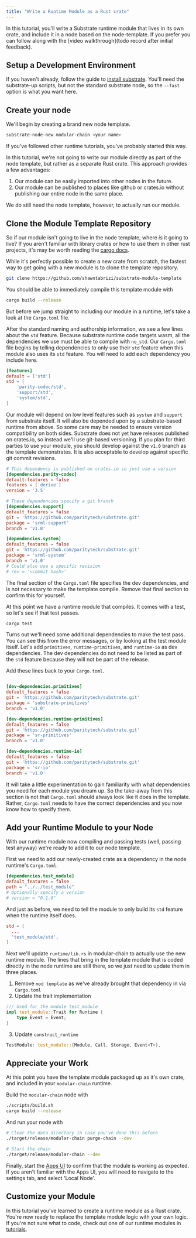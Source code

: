 ```yaml
---
title: "Write a Runtime Module as a Rust crate"
---
```


In this tutorial, you'll write a Substrate runtime module that lives in its own crate, and include it in a node based on the node-template. If you prefer you can follow along with the [video walkthrough](todo record after initial feedback).

## Setup a Development Environment
If you haven't already, follow the guide to [install substrate](getting-started/installing-substrate.md). You'll need the substrate-up scripts, but not the standard substrate node, so the `--fast` option is what you want here.

## Create your node
We'll begin by creating a brand new node template.
```bash
substrate-node-new modular-chain <your name>
```
If you've followed other runtime tutorials, you've probably started this way.

In this tutorial, we're not going to write our module directly as part of the node template, but rather as a separate Rust crate. This approach provides a few advantages:
1. Our module can be easily imported into other nodes in the future.
2. Our module can be published to places like github or crates.io without publishing our entire node in the same place.

We do still need the node template, however, to actually run our module.

## Clone the Module Template Repository
So if our module isn't going to live in the node template, where _is_ it going to live? If you aren't familiar with library crates or how to use them in other rust projects, it's may be worth reading the [cargo docs](https://doc.rust-lang.org/cargo/guide/creating-a-new-project.html).

While it's perfectly possible to create a new crate from scratch, the fastest way to get going with a new module is to clone the template repository.

```bash
git clone https://github.com/shawntabrizi/substrate-module-template
```

You should be able to immediately compile this template module with
```bash
cargo build --release
```

But before we jump straight to including our module in a runtime, let's take a look at the `Cargo.toml` file.

After the standard naming and authorship information, we see a few lines about the `std` feature. Because substrate runtime code targets wasm, all the dependencies we use must be able to compile with `no_std`. Our `Cargo.toml` file begins by telling dependencies to only use their `std` feature when this module also uses its `std` feature. You will need to add each dependency you include here.

```toml
[features]
default = ['std']
std = [
    'parity-codec/std',
    'support/std',
    'system/std',
]
```
Our module will depend on low level features such as `system` and `support` from substrate itself. It will also be depended upon by a substrate-based runtime from above. So some care may be needed to ensure version compatibility on both sides. Substrate does not yet have releases published on crates.io, so instead we'll use git-based versioning.
If you plan for third parties to use your module, you should develop against the `v1.0` branch as the template demonstrates. It is also acceptable to develop against specific git commit revisions.

```toml
# This dependency is published on crates.io so just use a version
[dependencies.parity-codec]
default-features = false
features = ['derive']
version = '3.5'

# These dependencies specify a git branch
[dependencies.support]
default_features = false
git = 'https://github.com/paritytech/substrate.git'
package = 'srml-support'
branch = 'v1.0'

[dependencies.system]
default_features = false
git = 'https://github.com/paritytech/substrate.git'
package = 'srml-system'
branch = 'v1.0'
# Could also use a specific revision
# rev = '<commit hash>'
```

The final section of the `Cargo.toml` file specifies the dev dependencies, and is not necessary to make the template compile. Remove that final section to confirm this for yourself.

At this point we have a runtime module that compiles. It comes with a test, so let's see if that test passes.
```bash
cargo test
```

Turns out we'll need some additional dependencies to make the test pass. You can see this from the error messages, or by looking at the test module itself. Let's add `primitives`, `runtime-primitives`, and `runtime-io` as dev dependencies. The dev dependencies do not need to be listed as part of the `std` feature because they will not be part of the release.

Add these lines back to your `Cargo.toml`.
```toml

[dev-dependencies.primitives]
default_features = false
git = 'https://github.com/paritytech/substrate.git'
package = 'substrate-primitives'
branch = 'v1.0'

[dev-dependencies.runtime-primitives]
default_features = false
git = 'https://github.com/paritytech/substrate.git'
package = 'sr-primitives'
branch = 'v1.0'

[dev-dependencies.runtime-io]
default_features = false
git = 'https://github.com/paritytech/substrate.git'
package = 'sr-io'
branch = 'v1.0'
```

It will take a little experimentation to gain familiarity with what dependencies you need for each module you dream up. So the take-away from this section is not that `Cargo.toml` should always look like it does in the template. Rather, `Cargo.toml` needs to have the correct dependencies and you now know how to specify them.

## Add your Runtime Module to your Node
With our runtime module now compiling and passing tests (well, passing test anyway) we're ready to add it to our node template.

First we need to add our newly-created crate as a dependency in the node runtime's `Cargo.toml`.

```toml
[dependencies.test_module]
default_features = false
path = "../../test_module"
# Optionally specify a version
# version = "0.1.0"
```

And just as before, we need to tell the module to only build its `std` feature when the runtime itself does.
```toml
std = [
  ...
  'test_module/std',
]
```

Next we'll update `runtime/lib.rs` in modular-chain to actually use the new runtime module. The lines that bring in the template module that is coded directly in the node runtime are still there, so we just need to update them in three places.

1. Remove `mod template` as we've already brought that dependency in via `Cargo.toml`
2. Update the trait implementation
```rust
/// Used for the module test_module
impl test_module::Trait for Runtime {
	type Event = Event;
}
```

3. Update `construct_runtime`
```rust
TestModule: test_module::{Module, Call, Storage, Event<T>},
```

## Appreciate your Work
At this point you have the template module packaged up as it's own crate, and included in your `modular-chain` runtime.

Build the `modular-chain` node with
```bash
./scripts/build.sh
cargo build --release
```

And run your node with
```bash
# Clear the data directory in case you've done this before
./target/release/modular-chain purge-chain --dev

# Start the chain
./target/release/modular-chain --dev
```

Finally, start the [Apps UI](https://polkadot.js.org/apps/#/explorer) to confirm that the module is working as expected. If you aren't familiar with the Apps UI, you will need to navigate to the settings tab, and select 'Local Node'.

## Customize your Module
In this tutorial you've learned to create a runtime module as a Rust crate. You're now ready to replace the template module logic with your own logic. If you're not sure what to code, check out one of our runtime modules in [tutorials](https://substrate.dev/en/tutorials).
